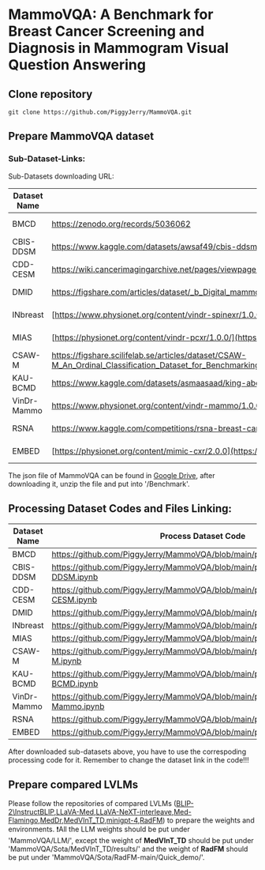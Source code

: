 # MammoVQA: A Benchmark for Breast Cancer Screening and Diagnosis in Mammogram Visual Question Answering

## Clone repository
```shell
git clone https://github.com/PiggyJerry/MammoVQA.git
```

## Prepare MammoVQA dataset
### Sub-Dataset-Links:
Sub-Datasets downloading URL:
    
| Dataset Name | Link | Access |
|-----|---------------|--------|
| BMCD | https://zenodo.org/records/5036062 | Open Access |
| CBIS-DDSM | https://www.kaggle.com/datasets/awsaf49/cbis-ddsm-breast-cancer-image-dataset | Open Access |
| CDD-CESM | https://wiki.cancerimagingarchive.net/pages/viewpage.action?pageId=109379611#109379611bcab02c187174a288dbcbf95d26179e8 | Open Access |
| DMID | https://figshare.com/articles/dataset/_b_Digital_mammography_Dataset_for_Breast_Cancer_Diagnosis_Research_DMID_b_DMID_rar/24522883 | Open Access |
| INbreast | [https://www.physionet.org/content/vindr-spinexr/1.0.0/](https://www.kaggle.com/datasets/tommyngx/inbreast2012) | Open Access |
| MIAS | [https://physionet.org/content/vindr-pcxr/1.0.0/](https://www.kaggle.com/datasets/kmader/mias-mammography) | Open Access |
| CSAW-M | https://figshare.scilifelab.se/articles/dataset/CSAW-M_An_Ordinal_Classification_Dataset_for_Benchmarking_Mammographic_Masking_of_Cancer/14687271 | Credentialed Access |
| KAU-BCMD | https://www.kaggle.com/datasets/asmaasaad/king-abdulaziz-university-mammogram-dataset?select=Birad5 | Open Access |
| VinDr-Mammo | https://www.physionet.org/content/vindr-mammo/1.0.0/ | Credentialed Access |
| RSNA | https://www.kaggle.com/competitions/rsna-breast-cancer-detection/data | Open Access |
| EMBED | [https://physionet.org/content/mimic-cxr/2.0.0](https://registry.opendata.aws/emory-breast-imaging-dataset-embed/) | Credentialed Access |

The json file of MammoVQA can be found in [Google Drive](https://drive.google.com/file/d/1sdIV3LCk2GIKSEDzQJWDkY6tGTV_iTvR/view?usp=sharing), after downloading it, unzip the file and put into '/Benchmark'.

## Processing Dataset Codes and Files Linking:

| Dataset Name | Process Dataset Code |
|--------------|----------------------|
| BMCD | https://github.com/PiggyJerry/MammoVQA/blob/main/preprocess/BMCD.ipynb |
| CBIS-DDSM | https://github.com/PiggyJerry/MammoVQA/blob/main/preprocess/CBIS-DDSM.ipynb |
| CDD-CESM | https://github.com/PiggyJerry/MammoVQA/blob/main/preprocess/CDD-CESM.ipynb |
| DMID | https://github.com/PiggyJerry/MammoVQA/blob/main/preprocess/DMID.ipynb |
| INbreast | https://github.com/PiggyJerry/MammoVQA/blob/main/preprocess/INbreast.ipynb |
| MIAS | https://github.com/PiggyJerry/MammoVQA/blob/main/preprocess/MIAS.ipynb |
| CSAW-M | https://github.com/PiggyJerry/MammoVQA/blob/main/preprocess/CSAW-M.ipynb |
| KAU-BCMD | https://github.com/PiggyJerry/MammoVQA/blob/main/preprocess/KAU-BCMD.ipynb |
| VinDr-Mammo | https://github.com/PiggyJerry/MammoVQA/blob/main/preprocess/VinDr-Mammo.ipynb |
| RSNA | https://github.com/PiggyJerry/MammoVQA/blob/main/preprocess/rsna.ipynb |
| EMBED | https://github.com/PiggyJerry/MammoVQA/blob/main/preprocess/EMBED.ipynb |

After downloaded sub-datasets above, you have to use the correspoding processing code for it. Remember to change the dataset link in the code!!!

## Prepare compared LVLMs
Please follow the repositories of compared LVLMs ([BLIP-2\InstructBLIP](https://github.com/salesforce/LAVIS/tree/main),[LLaVA-Med](https://github.com/microsoft/LLaVA-Med),[LLaVA-NeXT-interleave](https://github.com/LLaVA-VL/LLaVA-NeXT),[Med-Flamingo](https://github.com/snap-stanford/med-flamingo),[MedDr](https://github.com/sunanhe/MedDr),[MedVInT_TD](https://github.com/xiaoman-zhang/PMC-VQA),[minigpt-4](https://github.com/Vision-CAIR/MiniGPT-4),[RadFM](https://github.com/chaoyi-wu/RadFM)) to prepare the weights and environments.
❗All the LLM weights should be put under 'MammoVQA/LLM/', except the weight of **MedVInT_TD** should be put under 'MammoVQA/Sota/MedVInT_TD/results/' and the weight of **RadFM** should be put under 'MammoVQA/Sota/RadFM-main/Quick_demo/'.
